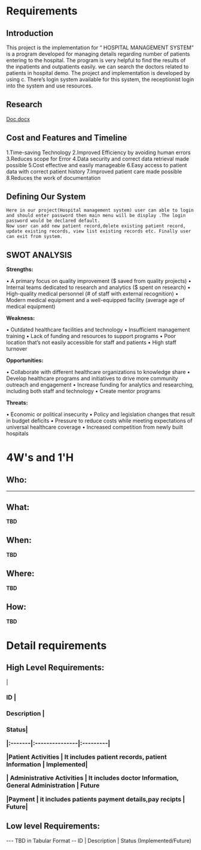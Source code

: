 # Requirements
## Introduction
 This project is the implementation for “ HOSPITAL MANAGEMENT SYSTEM” is a program developed for managing details regarding number of patients entering to the hospital. The program is very helpful to find the results of the inpatients and outpatients easily. we can search the doctors related to patients in hospital demo. The project and implementation is developed by using c.  There’s  login system available for this system, the receptionist login into the system and use resources.

## Research
[Doc.docx](https://github.com/harishdasari963/Stepin_HospitalManagementSystem/files/7111240/Doc.docx)

 
## Cost and Features and Timeline

1.Time-saving Technology
2.Improved Efficiency by avoiding human errors
3.Reduces scope for Error
4.Data security and correct data retrieval made possible
5.Cost effective and easily manageable
6.Easy access to patient data with correct patient history
7.Improved patient care made possible
8.Reduces the work of documentation

## Defining Our System
    Here in our project(Hospital management system) user can able to login and should enter password then main menu will be display .The login password would be declared default.
    Now user can add new patient record,delete existing patient record, update existing records, view list existing records etc. Finally user can exit from system.
## SWOT ANALYSIS
**Strengths:**

•	A primary focus on quality improvement ($ saved from quality projects)
•	Internal teams dedicated to research and analytics ($ spent on research)
•	High-quality medical personnel (# of staff with external recognition)
•	Modern medical equipment and a well-equipped facility (average age of medical equipment)

**Weakness:**

•	Outdated healthcare facilities and technology
•	Insufficient management training
•	Lack of funding and resources to support programs
•	Poor location that’s not easily accessible for staff and patients
•	High staff turnover

**Opportunities:**

•	Collaborate with different healthcare organizations to knowledge share
•	Develop healthcare programs and initiatives to drive more community outreach and engagement
•	Increase funding for analytics and researching, including both staff and technology
•	Create mentor programs

**Threats:**

•	Economic or political insecurity
•	Policy and legislation changes that result in budget deficits
•	Pressure to reduce costs while meeting expectations of universal healthcare coverage
•	Increased competition from newly built hospitals


# 4W&#39;s and 1&#39;H

## Who:

****

## What:

**TBD**

## When:

**TBD**

## Where:

**TBD**

## How:

**TBD**

# Detail requirements
## High Level Requirements:


|<h3>ID  |<h3>Description |<h3>Status|
 
|:-------|:---------------|:---------|
 
|Patient Activities | It includes patient records, patient Information | Implemented|
 
| Administrative Activities | It includes doctor Information, General Administration | Future
 
|Payment  | it includes patients payment details,pay recipts  | Future|


##  Low level Requirements:
--- TBD in Tabular Format 
-- ID | Description | Status (Implemented/Future)


